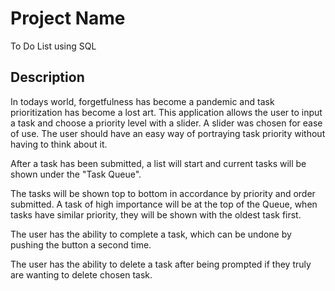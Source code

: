 # Project Name
To Do List using SQL 

## Description
In todays world, forgetfulness has become a pandemic and task prioritization has become a lost art. 
This application allows the user to input a task and choose a priority level with a slider. A slider was chosen for ease of use. The user should have an easy way of portraying task priority without having to think about it. 

After a task has been submitted, a list will start and current tasks will be shown under the "Task Queue". 

The tasks will be shown top to bottom in accordance by priority and order submitted. 
A task of high importance will be at the top of the Queue, when tasks have similar priority, they will be shown with the oldest task first. 

The user has the ability to complete a task, which can be undone by pushing the button a second time. 

The user has the ability to delete a task after being prompted if they truly are wanting to delete chosen task. 